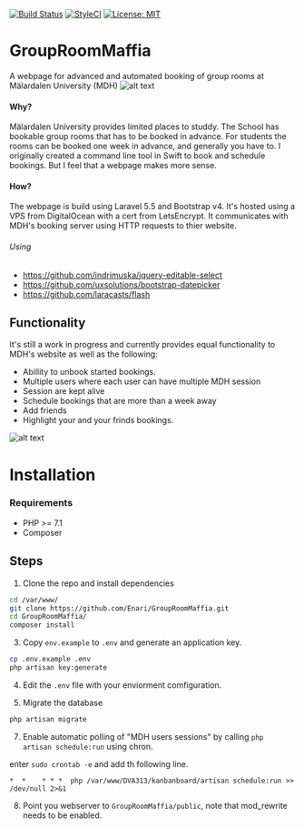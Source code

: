 [![Build Status](https://travis-ci.org/Enari/GroupRoomMaffia.svg?branch=master)](https://travis-ci.org/Enari/GroupRoomMaffia)
[![StyleCI](https://styleci.io/repos/115630379/shield?style=flat)](https://styleci.io/repos/115630379/)
[![License: MIT](https://img.shields.io/badge/License-MIT-yellow.svg)](https://opensource.org/licenses/MIT)

# GroupRoomMaffia
A webpage for advanced and automated booking of group rooms at Mälardalen University (MDH)
![alt text](https://i.imgur.com/QJPAaJj.png)

#### Why?
Mälardalen University provides limited places to studdy.
The School has bookable group rooms that has to be booked in advance. 
For students the rooms can be booked one week in advance, and generally you have to.
I originally created a command line tool in Swift to book and schedule bookings. But I feel that a webpage makes more sense.

#### How?
The webpage is build using Laravel 5.5 and Bootstrap v4. It's hosted using a VPS from DigitalOcean with a cert from LetsEncrypt.
It communicates with MDH's booking server using HTTP requests to thier website.

###### Using
* https://github.com/indrimuska/jquery-editable-select
* https://github.com/uxsolutions/bootstrap-datepicker
* https://github.com/laracasts/flash

## Functionality
It's still a work in progress and currently provides equal functionality to MDH's website as well as the following:
* Abillity to unbook started bookings.
* Multiple users where each user can have multiple MDH session
* Session are kept alive 
* Schedule bookings that are more than a week away
* Add friends
* Highlight your and your frinds bookings.
  
![alt text](https://i.imgur.com/uh8wl9x.png)

# Installation

### Requirements
* PHP >= 7.1
* Composer

## Steps
1. Clone the repo and install dependencies

```bash
cd /var/www/
git clone https://github.com/Enari/GroupRoomMaffia.git
cd GroupRoomMaffia/
composer install
```

3. Copy `env.example` to `.env` and generate an application key.

```bash
cp .env.example .env
php artisan key:generate
```

4. Edit the `.env` file with your enviorment comfiguration.

5. Migrate the database

```bash
php artisan migrate
```

7. Enable automatic polling of "MDH users sessions" by calling `php artisan schedule:run` using chron.

enter `sudo crontab -e` and add th following line.

```
*  *    * * *  php /var/www/DVA313/kanbanboard/artisan schedule:run >> /dev/null 2>&1
```

8. Point you webserver to `GroupRoomMaffia/public`, note that mod_rewrite needs to be enabled.

